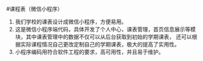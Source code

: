 #课程表（微信小程序）
1. 我们学校的课表设计成微信小程序，方便易用。
2. 这是微信小程序端代码，具体开发了个人中心，课表管理，首页信息展示等模块，其中课表管理中的数据不仅可以从后台获取到初始的学期课表，
   还可以根据实际课程情况自己更改定制自己的学期课表，极大的提高了实用性。
3. 小程序编码用符合软件工程的要求，高可用性，并且易于维护。

